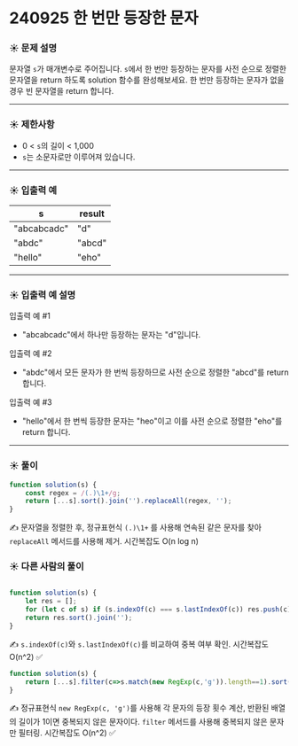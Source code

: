 # 240925 한 번만 등장한 문자

### ☀️ 문제 설명

문자열 `s`가 매개변수로 주어집니다. `s`에서 한 번만 등장하는 문자를 사전 순으로 정렬한 문자열을 return 하도록 solution 함수를 완성해보세요. 한 번만 등장하는 문자가 없을 경우 빈 문자열을 return 합니다.

---

### ☀️ **제한사항**

- 0 < `s`의 길이 < 1,000
- `s`는 소문자로만 이루어져 있습니다.

---

### ☀️ **입출력 예**

| s | result |
| --- | --- |
| "abcabcadc" | "d" |
| "abdc" | "abcd" |
| "hello" | "eho" |

---

### ☀️ **입출력 예 설명**

입출력 예 #1

- "abcabcadc"에서 하나만 등장하는 문자는 "d"입니다.

입출력 예 #2

- "abdc"에서 모든 문자가 한 번씩 등장하므로 사전 순으로 정렬한 "abcd"를 return 합니다.

입출력 예 #3

- "hello"에서 한 번씩 등장한 문자는 "heo"이고 이를 사전 순으로 정렬한 "eho"를 return 합니다.

---

### ☀️ 풀이

```jsx
function solution(s) {
    const regex = /(.)\1+/g;
    return [...s].sort().join('').replaceAll(regex, '');
}
```

✍️ 문자열을 정렬한 후, 정규표현식 `(.)\1+` 를 사용해 연속된 같은 문자를 찾아 `replaceAll` 메서드를 사용해 제거. 시간복잡도 O(n log n)

### ☀️ 다른 사람의 풀이

```jsx

function solution(s) {
    let res = [];
    for (let c of s) if (s.indexOf(c) === s.lastIndexOf(c)) res.push(c);
    return res.sort().join('');
}
```

✍️ `s.indexOf(c)`와 `s.lastIndexOf(c)`를 비교하여 중복 여부 확인. 시간복잡도 O(n^2) ✅

```jsx
function solution(s) {
	return [...s].filter(c=>s.match(new RegExp(c,'g')).length==1).sort().join('')
}
```

✍️ 정규표현식 `new RegExp(c, 'g')`를 사용해 각 문자의 등장 횟수 계산, 반환된 배열의 길이가 1이면 중복되지 않은 문자이다. `filter` 메서드를 사용해 중복되지 않은 문자만 필터링. 시간복잡도 O(n^2) ✅